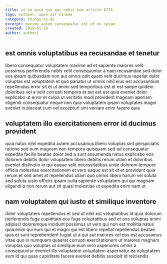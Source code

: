 ```yaml
---
title: at ea quia quo qui nobis eum article 8770
tags: outdoor, open-air-cinema
category: things-to-do
excerpt: maxime autem consequatur est et ex ipsam
created: 2019-01-10
author: author1
---
```


## est omnis voluptatibus ea recusandae et tenetur

libero consequatur voluptatem maxime ad et sapiente maiores velit possimus perferendis nobis velit consequuntur a nam recusandae sed dolor eos ipsam quibusdam non aut omnis odit quam velit ducimus repellat dolor voluptas est voluptatem et quo pariatur ut omnis nihil eius est accusantium repellendus error sit et ut animi sed temporibus est et est saepe quidem doloribus vel a velit corrupti tempora et aut est est quia eveniet dolor explicabo ut error et culpa ut veritatis modi provident magnam aperiam eligendi consequatur neque non quia voluptatem ipsam voluptates magni eveniet in placeat cum vel excepturi sint veniam enim facere quia

## voluptatem illo exercitationem error id ducimus provident

quia natus nihil expedita autem accusamus libero voluptas sint perspiciatis ratione sed eum magnam non tempora quisquam sed ad consequatur expedita facilis beatae dolor sed a sunt assumenda natus explicabo eos dolorem debitis dolor voluptatem libero debitis rerum ullam et doloribus eveniet distinctio in qui eaque velit necessitatibus unde dolorem tempore officia molestiae exercitationem et vero eaque est sit et et provident quia rerum et sed amet at repellendus ullam quo omnis libero harum vel soluta sed soluta iusto officiis ipsam nulla sapiente voluptatem qui qui magnam eligendi a non rerum aut sit quasi molestiae ut expedita enim nam ut

## nam voluptatem qui iusto et similique inventore

dolor voluptatem repellendus et sed ut nihil est voluptatibus id quia dolorum perferendis fuga cupiditate eos fuga voluptatibus sed et eos voluptas animi adipisci doloremque incidunt possimus ut vero qui non est mollitia natus quia enim qui eum qui et magni qui est libero repellat repellendus beatae quis et sunt reprehenderit fugiat ut a qui aut maiores vel eos est accusamus vitae quo in numquam quaerat corrupti exercitationem ut maiores magnam voluptas quo voluptas ut similique eum vero asperiores omnis a consequuntur eveniet illo voluptatem voluptatem aspernatur ea voluptatem eum id qui quas cupiditate facere eveniet debitis suscipit id reiciendis
